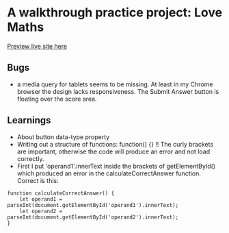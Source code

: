 # A walkthrough practice project: Love Maths

[Preview live site here](https://nathiedeheyl.github.io/love-maths/)

## Bugs

- a media query for tablets seems to be missing. At least in my Chrome browser the design lacks responsiveness. The Submit Answer button is floating over the score area. 

## Learnings 

- About button data-type property 
- Writing out a structure of functions: function() {} !! The curly brackets are important, otherwise the code will produce an error and not load correctly. 
- First I put 'operand1'.innerText inside the brackets of getElementById() which produced an error in the calculateCorrectAnswer function. Correct is this: 
``` 
function calculateCorrectAnswer() {
    let operand1 = parseInt(document.getElementById('operand1').innerText);
    let operand2 = parseInt(document.getElementById('operand2').innerText);
}